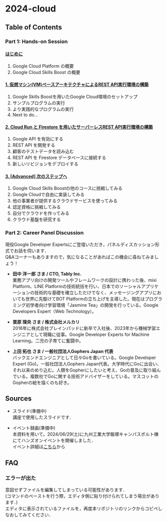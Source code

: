 # 2024-cloud

## Table of Contents

### Part 1: Hands-on Session

#### [はじめに](0-intro.md)

1. Google Cloud Platform の概要
1. Google Cloud Skills Boost の概要

#### [1. 仮想マシン(VM)ベースアーキテクチャによるREST API実行環境の構築](1-vm.md)

1. Google Skills Boostを用いたGoogle Cloud環境のセットアップ
1. サンプルプログラムの実行
1. より実践的なプログラムの実行
1. Next to do...

#### [2. Cloud Run と Firestore を用いたサーバーレスREST API実行環境の構築](2-sv-less.md)

1. Google API を有効にする
1. REST API を開発する
1. 顧客のテストデータを読み込む
1. REST API を Firestore データベースに接続する
1. 新しいリビジョンをデプロイする

#### [3. [Advanced] 次のステップへ](3-advanced.md)

1. Google Cloud Skills Boostの他のコースに挑戦してみる
1. Google Cloudで自由に実装してみる
1. 他の事業者が提供するクラウドサービスを使ってみる
1. 認定資格に挑戦してみる
1. 自分でクラウドを作ってみる
1. クラウド基盤を研究する

### Part 2: Career Panel Discussion

現役Google Developer Expertsにご登壇いただき，パネルディスカッション形式でお話を伺います．  
Q&Aコーナーもありますので，気になることがあればこの機会に尋ねてみましょう！

- **田中 洋一郎 さま / CTO, Tably Inc.**  
業務アプリ向けの開発ツールやフレームワークの設計に携わった後、mixi Platform、LINE Platformの技術統括を行い、日本でのソーシャルアプリケーションの技術的な基礎を確立しただけでなく、メッセージングアプリにおいても世界に先駆けてBOT Platformの立ち上げを主導した。現在はプログラミング初学者向け学習環境「Jasmine Tea」の開発を行っている。Google Developers Expert（Web Technology）。

- **栗原 理央 さま / 株式会社メルカリ**  
2016年に株式会社ブレインパッドに新卒で入社後、2023年から機械学習エンジニアとして現職に従事。Google Developer Experts for Machine Learning。二児の子育てに奮闘中。

- **上田 拓也 さま / 一般社団法人Gophers Japan 代表**  
バックエンドエンジニアとして日々Goを書いている。Google Developer Expert (Go)。一般社団法人Gophers Japan代表。大学時代にGoに出会い、それ以来のめり込む。人類をGopherにしたいと考え、Goの普及に取り組んでいる。複数社でGoに関する技術アドバイザーをしている。マスコットのGopherの絵を描くのも好き。

## Sources

- スライド(準備中)  
講座で使用したスライドです．

- イベント録画(準備中)  
本資料を用いて，2024/06/29(土)に九州工業大学飯塚キャンパスポルト棟にてハンズオンイベントを開催しました．  
イベント詳細は[こちら](https://gdsc.community.dev/events/details/developer-student-clubs-kyushu-institute-of-technology-fukuoka-japan-presents-hazimetenogoogle-cloud-sabaresu-tsute-douiukoto/)から

## FAQ

### エラーが出た

意図せずファイルを編集してしまっている可能性があります．  
(コマンドのペーストを行う際，エディタ側に貼り付けられてしまう場合があります．)    
エディタに表示されているファイルを，再度本リポジトリのリンクからコピペしなおしてみてください．
